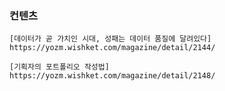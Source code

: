 ### 컨텐츠
    [데이터가 곧 가치인 시대, 성패는 데이터 품질에 달려있다]
    https://yozm.wishket.com/magazine/detail/2144/

    [기획자의 포트폴리오 작성법]
    https://yozm.wishket.com/magazine/detail/2148/